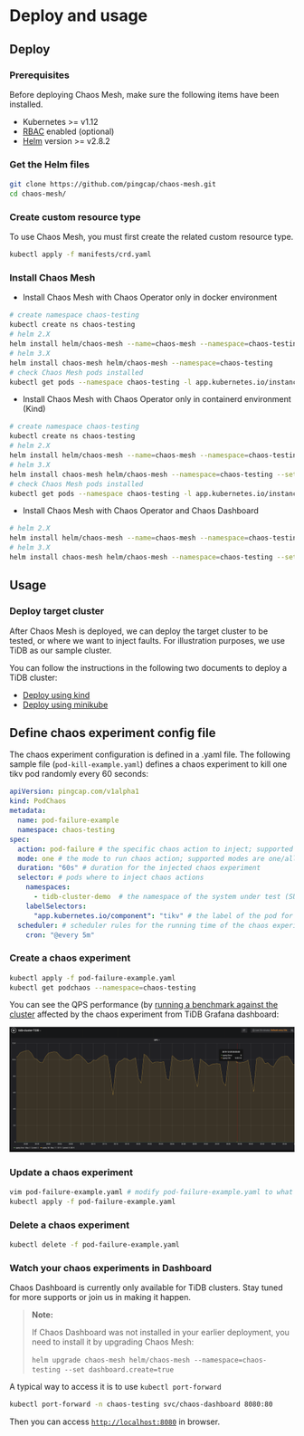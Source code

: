# Deploy and usage

## Deploy 

### Prerequisites

Before deploying Chaos Mesh, make sure the following items have been installed.

- Kubernetes >= v1.12
- [RBAC](https://kubernetes.io/docs/admin/authorization/rbac) enabled (optional)
- [Helm](https://helm.sh/) version >= v2.8.2

### Get the Helm files

```bash
git clone https://github.com/pingcap/chaos-mesh.git
cd chaos-mesh/
```

### Create custom resource type

To use Chaos Mesh, you must first create the related custom resource type.

```bash
kubectl apply -f manifests/crd.yaml
```

### Install Chaos Mesh

* Install Chaos Mesh with Chaos Operator only in docker environment

```bash
# create namespace chaos-testing
kubectl create ns chaos-testing
# helm 2.X
helm install helm/chaos-mesh --name=chaos-mesh --namespace=chaos-testing
# helm 3.X
helm install chaos-mesh helm/chaos-mesh --namespace=chaos-testing
# check Chaos Mesh pods installed
kubectl get pods --namespace chaos-testing -l app.kubernetes.io/instance=chaos-mesh
```

* Install Chaos Mesh with Chaos Operator only in containerd environment (Kind)

```bash
# create namespace chaos-testing
kubectl create ns chaos-testing
# helm 2.X
helm install helm/chaos-mesh --name=chaos-mesh --namespace=chaos-testing --set chaosDaemon.runtime=containerd --set chaosDaemon.socketPath=/run/containerd/containerd.sock
# helm 3.X
helm install chaos-mesh helm/chaos-mesh --namespace=chaos-testing --set chaosDaemon.runtime=containerd --set chaosDaemon.socketPath=/run/containerd/containerd.sock
# check Chaos Mesh pods installed
kubectl get pods --namespace chaos-testing -l app.kubernetes.io/instance=chaos-mesh
```

* Install Chaos Mesh with Chaos Operator and Chaos Dashboard

```bash
# helm 2.X
helm install helm/chaos-mesh --name=chaos-mesh --namespace=chaos-testing --set dashboard.create=true
# helm 3.X
helm install chaos-mesh helm/chaos-mesh --namespace=chaos-testing --set dashboard.create=true
```

## Usage

### Deploy target cluster

After Chaos Mesh is deployed, we can deploy the target cluster to be tested, or where we want to inject faults. For illustration purposes, we use TiDB as our sample cluster.

You can follow the instructions in the following two documents to deploy a TiDB cluster:

* [Deploy using kind](https://pingcap.com/docs/stable/tidb-in-kubernetes/get-started/deploy-tidb-from-kubernetes-kind/)
* [Deploy using minikube](https://pingcap.com/docs/stable/tidb-in-kubernetes/get-started/deploy-tidb-from-kubernetes-minikube/)

## Define chaos experiment config file

The chaos experiment configuration is defined in a .yaml file. The following sample file (`pod-kill-example.yaml`) defines a chaos experiment to kill one tikv pod randomly every 60 seconds:

```yaml
apiVersion: pingcap.com/v1alpha1
kind: PodChaos
metadata:
  name: pod-failure-example
  namespace: chaos-testing
spec:
  action: pod-failure # the specific chaos action to inject; supported actions: pod-kill/pod-failure
  mode: one # the mode to run chaos action; supported modes are one/all/fixed/fixed-percent/random-max-percent
  duration: "60s" # duration for the injected chaos experiment
  selector: # pods where to inject chaos actions
    namespaces:
      - tidb-cluster-demo  # the namespace of the system under test (SUT) you've deployed
    labelSelectors:
      "app.kubernetes.io/component": "tikv" # the label of the pod for chaos injection
  scheduler: # scheduler rules for the running time of the chaos experiments about pods.
    cron: "@every 5m"
```

### Create a chaos experiment

```bash
kubectl apply -f pod-failure-example.yaml
kubectl get podchaos --namespace=chaos-testing
```

You can see the QPS performance (by [running a benchmark against the cluster](https://pingcap.com/docs/stable/benchmark/how-to-run-sysbench/) affected by the chaos experiment from TiDB Grafana dashboard:

![tikv-pod-failure](../static/tikv-pod-failure.png)

### Update a chaos experiment

```bash
vim pod-failure-example.yaml # modify pod-failure-example.yaml to what you want
kubectl apply -f pod-failure-example.yaml
```

### Delete a chaos experiment

```bash
kubectl delete -f pod-failure-example.yaml
```

### Watch your chaos experiments in Dashboard

Chaos Dashboard is currently only available for TiDB clusters. Stay tuned for more supports or join us in making it happen.

> **Note:**
>
> If Chaos Dashboard was not installed in your earlier deployment, you need to install it by upgrading Chaos Mesh:
>
> ```helm upgrade chaos-mesh helm/chaos-mesh --namespace=chaos-testing --set dashboard.create=true```

A typical way to access it is to use `kubectl port-forward`

```bash
kubectl port-forward -n chaos-testing svc/chaos-dashboard 8080:80
```

Then you can access [`http://localhost:8080`](http://localhost:8080) in browser.
